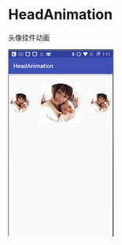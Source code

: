 # HeadAnimation
头像挂件动画

![image](https://github.com/yunyeLoveYoona/HeadAnimation/blob/master/app/src/main/res/drawable/QQ%E6%88%AA%E5%9B%BE20160817131212.png)
